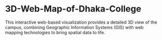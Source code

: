 # 3D-Web-Map-of-Dhaka-College
This interactive web-based visualization provides a detailed 3D view of the campus, combining Geographic Information Systems (GIS) with web mapping technologies to bring spatial data to life.

